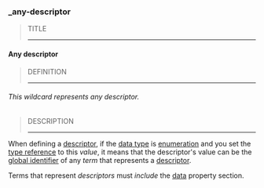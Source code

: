 ### _any-descriptor



> TITLE
> 
> ------

#### Any descriptor



> DEFINITION
> 
> ------

###### This wildcard represents any descriptor.



> DESCRIPTION
> 
> ------

When defining a [descriptor](_term_descriptor), if the [data type](_type) is [enumeration](_type_string_enum) and you set the [type reference](_kind_) to this *value*, it means that the descriptor's value can be the [global identifier](_gid) of any *term* that represents a [descriptor](_term_descriptor).

Terms that represent *descriptors* must *include* the [data](_data) property section.